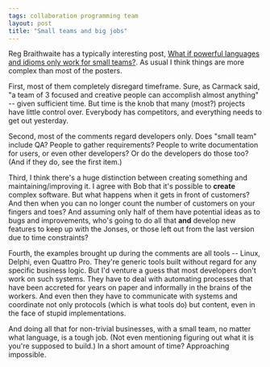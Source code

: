 ```yaml
---
tags: collaboration programming team
layout: post
title: "Small teams and big jobs"
---
```




<p>Reg Braithwaite has a typically interesting post, <a
href="http://weblog.raganwald.com/2007/11/what-if-powerful-languages-and-idioms.html">What if powerful languages and idioms only work for small teams?</a>. 
As usual I think things are more complex than most of the posters.</p>

<p>First, most of them completely disregard timeframe. Sure, as
Carmack said, "a team of 3 focused and creative people can accomplish
almost anything" -- given sufficient time. But time is the knob that
many (most?) projects have little control over. Everybody has
competitors, and everything needs to get out yesterday.</p>

<p>Second, most of the comments regard developers only. Does "small
team" include QA? People to gather requirements? People to write
documentation for users, or even other developers? Or do the
developers do those too? (And if they do, see the first item.)</p>

<p>Third, I think there's a huge distinction between creating
something and maintaining/improving it. I agree with Bob that it's
possible to <b>create</b> complex software.  But what happens when it
gets in front of customers? And then when you can no longer count the
number of customers on your fingers and toes?  And assuming only half
of them have potential ideas as to bugs and improvements, who's going
to do all that <b>and</b> develop new features to keep up with the
Jonses, or those left out from the last version due to time
constraints?</p>

<p>Fourth, the examples brought up during the comments are all tools
-- Linux, Delphi, even Quattro Pro. They're generic tools built
without regard for any specific business logic. But I'd venture a
guess that most developers don't work on such systems. They have to
deal with automating processes that have been accreted for years on
paper and informally in the brains of the workers. And even then they
have to communicate with systems and coordinate not only protocols
(which is what tools do) but content, even in the face of stupid
implementations.</p>

<p>And doing all that for non-trivial businesses, with a small team,
no matter what language, is a tough job. (Not even mentioning figuring
out what it is you're supposed to build.) In a short amount of time?
Approaching impossible.</p>


